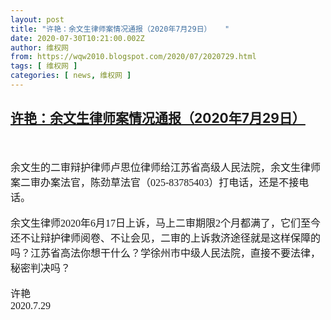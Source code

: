 ```yaml
---
layout: post
title: "许艳：余文生律师案情况通报（2020年7月29日）   "
date: 2020-07-30T10:21:00.002Z
author: 维权网
from: https://wqw2010.blogspot.com/2020/07/2020729.html
tags: [ 维权网 ]
categories: [ news, 维权网 ]
---
```

<!--1596104460002-->
[许艳：余文生律师案情况通报（2020年7月29日）](https://wqw2010.blogspot.com/2020/07/2020729.html)
------

<div>
<div dir="ltr" style="text-align: left;" trbidi="on"><br /><div class="MsoNormal"></div><a name='more'></a><br /><div class="MsoNormal"><span style="font-family: 宋体; font-size: 12.0pt; mso-ascii-theme-font: minor-fareast; mso-fareast-font-family: 宋体; mso-fareast-theme-font: minor-fareast; mso-hansi-theme-font: minor-fareast;">余文生的二审辩护律师卢思位律师给江苏省高级人民法院，余文生律师案二审办案法官，陈劲草法官（<span lang="EN-US">025-83785403</span>）打电话，还是不接电话。<span lang="EN-US"><o:p></o:p></span></span></div><div class="MsoNormal"><br /></div><div class="MsoNormal"><span style="font-family: 宋体; font-size: 12.0pt; mso-ascii-theme-font: minor-fareast; mso-fareast-font-family: 宋体; mso-fareast-theme-font: minor-fareast; mso-hansi-theme-font: minor-fareast;">余文生律师<span lang="EN-US">2020</span>年<span lang="EN-US">6</span>月<span lang="EN-US">17</span>日上诉，马上二审期限<span lang="EN-US">2</span>个月都满了，它们至今还不让辩护律师阅卷、不让会见，二审的上诉救济途径就是这样保障的吗？江苏省高法你想干什么？学徐州市中级人民法院，直接不要法律，秘密判决吗？<span lang="EN-US"><o:p></o:p></span></span></div><div class="MsoNormal"><br /></div><div class="MsoNormal"><span style="font-family: 宋体; font-size: 12.0pt; mso-ascii-theme-font: minor-fareast; mso-fareast-font-family: 宋体; mso-fareast-theme-font: minor-fareast; mso-hansi-theme-font: minor-fareast;">许艳<span lang="EN-US"><o:p></o:p></span></span></div><div class="MsoNormal"><span lang="EN-US" style="font-family: 宋体; font-size: 12.0pt; mso-ascii-theme-font: minor-fareast; mso-fareast-font-family: 宋体; mso-fareast-theme-font: minor-fareast; mso-hansi-theme-font: minor-fareast;">2020.7.29<o:p></o:p></span></div><br /></div>
</div>
